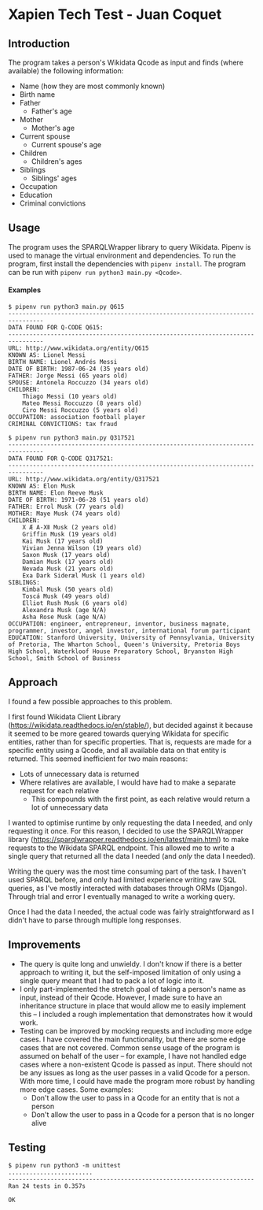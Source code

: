 # Xapien Tech Test - Juan Coquet
## Introduction
The program takes a person's Wikidata Qcode as input and finds (where available) the following information:
- Name (how they are most commonly known)
- Birth name
- Father
  - Father's age
- Mother
  - Mother's age
- Current spouse
  - Current spouse's age
- Children
  - Children's ages
- Siblings
  - Siblings' ages
- Occupation
- Education
- Criminal convictions

## Usage
The program uses the SPARQLWrapper library to query Wikidata. Pipenv is used to manage the virtual environment and dependencies. To run the program, first install the dependencies with `pipenv install`.
The program can be run with `pipenv run python3 main.py <Qcode>`.

#### Examples
```
$ pipenv run python3 main.py Q615
--------------------------------------------------------------------------------
DATA FOUND FOR Q-CODE Q615:
--------------------------------------------------------------------------------
URL: http://www.wikidata.org/entity/Q615
KNOWN AS: Lionel Messi
BIRTH NAME: Lionel Andrés Messi
DATE OF BIRTH: 1987-06-24 (35 years old)
FATHER: Jorge Messi (65 years old)
SPOUSE: Antonela Roccuzzo (34 years old)
CHILDREN:
    Thiago Messi (10 years old)
    Mateo Messi Roccuzzo (8 years old)
    Ciro Messi Roccuzzo (5 years old)
OCCUPATION: association football player
CRIMINAL CONVICTIONS: tax fraud
```
```
$ pipenv run python3 main.py Q317521
--------------------------------------------------------------------------------
DATA FOUND FOR Q-CODE Q317521:
--------------------------------------------------------------------------------
URL: http://www.wikidata.org/entity/Q317521
KNOWN AS: Elon Musk
BIRTH NAME: Elon Reeve Musk
DATE OF BIRTH: 1971-06-28 (51 years old)
FATHER: Errol Musk (77 years old)
MOTHER: Maye Musk (74 years old)
CHILDREN:
    X Æ A-Ⅻ Musk (2 years old)
    Griffin Musk (19 years old)
    Kai Musk (17 years old)
    Vivian Jenna Wilson (19 years old)
    Saxon Musk (17 years old)
    Damian Musk (17 years old)
    Nevada Musk (21 years old)
    Exa Dark Sideræl Musk (1 years old)
SIBLINGS:
    Kimbal Musk (50 years old)
    Toscá Musk (49 years old)
    Elliot Rush Musk (6 years old)
    Alexandra Musk (age N/A)
    Asha Rose Musk (age N/A)
OCCUPATION: engineer, entrepreneur, inventor, business magnate, programmer, investor, angel investor, international forum participant
EDUCATION: Stanford University, University of Pennsylvania, University of Pretoria, The Wharton School, Queen's University, Pretoria Boys High School, Waterkloof House Preparatory School, Bryanston High School, Smith School of Business
```
## Approach
I found a few possible approaches to this problem.

I first found Wikidata Client Library (https://wikidata.readthedocs.io/en/stable/), but decided against it because it seemed to be more geared towards querying Wikidata for specific entities, rather than for specific properties. That is, requests are made for a specific entity using a Qcode, and all available data on that entity is returned. This seemed inefficient for two main reasons:
- Lots of unnecessary data is returned
- Where relatives are available, I would have had to make a separate request for each relative
  - This compounds with the first point, as each relative would return a lot of unnecessary data

I wanted to optimise runtime by only requesting the data I needed, and only requesting it once. For this reason, I decided to use the SPARQLWrapper library (https://sparqlwrapper.readthedocs.io/en/latest/main.html) to make requests to the Wikidata SPARQL endpoint. This allowed me to write a single query that returned all the data I needed (and _only_ the data I needed).

Writing the query was the most time consuming part of the task. I haven't used SPARQL before, and only had limited experience writing raw SQL queries, as I've mostly interacted with databases through ORMs (Django). Through trial and error I eventually managed to write a working query.

Once I had the data I needed, the actual code was fairly straightforward as I didn't have to parse through multiple long responses.

## Improvements
- The query is quite long and unwieldy. I don't know if there is a better approach to writing it, but the self-imposed limitation of only using a single query meant that I had to pack a lot of logic into it.
- I only part-implemented the stretch goal of taking a person's name as input, instead of their Qcode. However, I made sure to have an inheritance structure in place that would allow me to easily implement this – I included a rough implementation that demonstrates how it would work.
- Testing can be improved by mocking requests and including more edge cases. I have covered the main functionality, but there are some edge cases that are not covered. Common sense usage of the program is assumed on behalf of the user – for example, I have not handled edge cases where a non-existent Qcode is passed as input. There should not be any issues as long as the user passes in a valid Qcode for a person. With more time, I could have made the program more robust by handling more edge cases. Some examples:
  - Don't allow the user to pass in a Qcode for an entity that is not a person
  - Don't allow the user to pass in a Qcode for a person that is no longer alive

## Testing
```
$ pipenv run python3 -m unittest
........................
----------------------------------------------------------------------
Ran 24 tests in 0.357s

OK
```